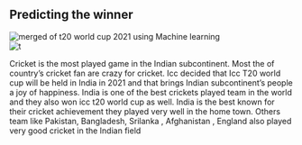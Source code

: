 
## Predicting the winner
![merged](https://github.com/sftSalman/ML_Projcet/assets/33355278/5e64ce19-3e76-48dc-a45f-82c5e37dbe9b)
 of t20 world cup 2021  using Machine learning   
![t](https://github.com/sftSalman/ML_Projcet/assets/33355278/3d8a6ebf-184f-4bee-ab62-fdd2acd5fb3b)

Cricket is the most played game in the Indian subcontinent. Most the of country’s cricket fan are crazy for cricket. Icc decided that Icc T20 world cup will be held in India in 2021 and that brings Indian subcontinent’s people a joy of happiness. India is one of the best crickets played team in the world and they also won icc t20 world cup as well. India is the best known for their cricket achievement they played very well in the home town. Others team like Pakistan, Bangladesh, Srilanka , Afghanistan , England also played very good cricket in the Indian field 









